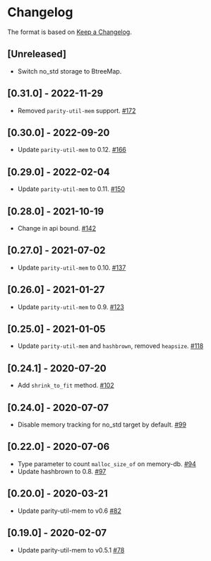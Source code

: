 # Changelog

The format is based on [Keep a Changelog].

[Keep a Changelog]: http://keepachangelog.com/en/1.0.0/

## [Unreleased]

- Switch no_std storage to BtreeMap.

## [0.31.0] - 2022-11-29
- Removed `parity-util-mem` support. [#172](https://github.com/paritytech/trie/pull/172)

## [0.30.0] - 2022-09-20
- Update `parity-util-mem` to 0.12. [#166](https://github.com/paritytech/trie/pull/166)

## [0.29.0] - 2022-02-04
- Update `parity-util-mem` to 0.11. [#150](https://github.com/paritytech/trie/pull/150)

## [0.28.0] - 2021-10-19
- Change in api bound. [#142](https://github.com/paritytech/trie/pull/142)

## [0.27.0] - 2021-07-02
- Update `parity-util-mem` to 0.10. [#137](https://github.com/paritytech/trie/pull/137)

## [0.26.0] - 2021-01-27
- Update `parity-util-mem` to 0.9. [#123](https://github.com/paritytech/trie/pull/123)

## [0.25.0] - 2021-01-05
- Update `parity-util-mem` and `hashbrown`, removed `heapsize`. [#118](https://github.com/paritytech/trie/pull/118)

## [0.24.1] - 2020-07-20
- Add `shrink_to_fit` method. [#102](https://github.com/paritytech/trie/pull/102)

## [0.24.0] - 2020-07-07
- Disable memory tracking for no_std target by default. [#99](https://github.com/paritytech/trie/pull/99)

## [0.22.0] - 2020-07-06
- Type parameter to count `malloc_size_of` on memory-db. [#94](https://github.com/paritytech/trie/pull/94)
- Update hashbrown to 0.8. [#97](https://github.com/paritytech/trie/pull/97)

## [0.20.0] - 2020-03-21
- Update parity-util-mem to v0.6 [#82](https://github.com/paritytech/trie/pull/82)

## [0.19.0] - 2020-02-07
- Update parity-util-mem to v0.5.1 [#78](https://github.com/paritytech/trie/pull/78)
